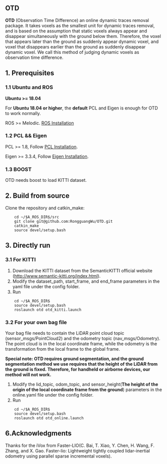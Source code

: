 ## OTD
**OTD** (Observation Time Difference) an online dynamic traces removal package. It takes voxels as the smallest unit for dynamic traces removal, and is based on the assumption that static voxels always appear and disappear simultaneously with the ground below them. Therefore, the voxel that appears later than the ground as suddenly appear dynamic voxel, and voxel that disappears earlier than the ground as suddenly disappear dynamic voxel. We call this method of judging dynamic voxels as observation time difference.

## 1. Prerequisites
### 1.1 **Ubuntu** and **ROS**
**Ubuntu >= 18.04**

For **Ubuntu 18.04 or higher**, the **default** PCL and Eigen is enough for OTD to work normally.

ROS    >= Melodic. [ROS Installation](http://wiki.ros.org/ROS/Installation)

### 1.2 **PCL && Eigen**
PCL    >= 1.8,   Follow [PCL Installation](http://www.pointclouds.org/downloads/linux.html).

Eigen  >= 3.3.4, Follow [Eigen Installation](http://eigen.tuxfamily.org/index.php?title=Main_Page).

### 1.3 **BOOST**
OTD needs boost to load KITTI dataset.

## 2. Build from source
Clone the repository and catkin_make:

```
    cd ~/$A_ROS_DIR$/src
    git clone git@github.com:RongguangWu/OTD.git
    catkin_make
    source devel/setup.bash
```

## 3. Directly run
### 3.1 For KITTI
1. Download the KITTI dataset from the SemanticKITTI official website (http://www.semantic-kitti.org/index.html).
2. Modify the dataset_path, start_frame, and end_frame parameters in the yaml file under the config folder.
3. Run
```
    cd ~/$A_ROS_DIR$
    source devel/setup.bash
    roslaunch otd otd_kitti.launch
```
### 3.2 For your own bag file
Your bag file needs to contain the LiDAR point cloud topic (sensor_msgs/PointCloud2) and the odometry topic (nav_msgs/Odometry). The point cloud is in the local coordinate frame, while the odometry is the transformation from the local frame to the global frame.

**Special note: OTD requires ground segmentation, and the ground segmentation method we use requires that the height of the LiDAR from the ground is fixed. Therefore, for handheld or airborne devices, our method will not work.**

1. Modify the lid_topic, odom_topic, and sensor_height(**The height of the origin of the local coordinate frame from the ground**) parameters in the online.yaml file under the config folder.
2. Run
```
    cd ~/$A_ROS_DIR$
    source devel/setup.bash
    roslaunch otd otd_online.launch
```

## 6.Acknowledgments
Thanks for the iVox from Faster-LIO(C. Bai, T. Xiao, Y. Chen, H. Wang, F. Zhang, and X. Gao. Faster-lio: Lightweight tightly coupled lidar-inertial odometry using parallel sparse incremental voxels).
